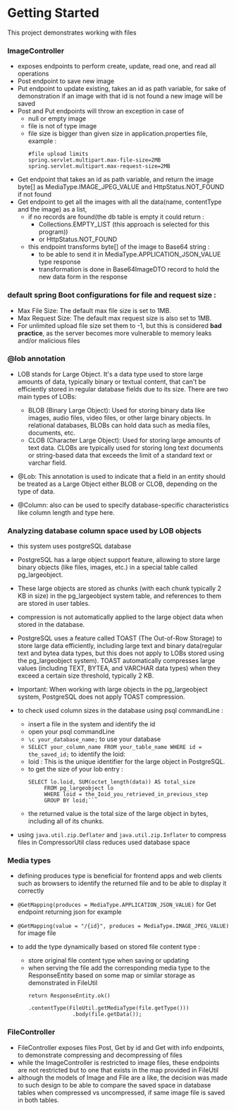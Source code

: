 # Getting Started

This project demonstrates working with files

### ImageController
- exposes endpoints to perform create, update, read one, and read all operations
- Post endpoint to save new image
- Put endpoint to update existing, takes an id as path variable, 
  for sake of demonstration if an image with that id is not found a new image will be saved
- Post and Put endpoints will throw an exception in case of 
    - null or empty image
    - file is not of type image
    - file size is bigger than given size in application.properties file, example :
        ```
      #file upload limits
      spring.servlet.multipart.max-file-size=2MB
      spring.servlet.multipart.max-request-size=2MB
      ```
- Get endpoint that takes an id as path variable, and return the image byte[] as MediaType.IMAGE_JPEG_VALUE
  and HttpStatus.NOT_FOUND if not found
- Get endpoint to get all the images with all the data(name, contentType and the image) as a list,
  - if no records are found(the db table is empty it could return :
    - Collections.EMPTY_LIST (this approach is selected for this program))
    - or HttpStatus.NOT_FOUND
  - this endpoint transforms byte[] of the image to Base64 string :
    - to be able to send it in MediaType.APPLICATION_JSON_VALUE type response
    - transformation is done in Base64ImageDTO record to hold the new data form in the response
  

### default spring Boot configurations for file and request size :
- Max File Size: The default max file size is set to 1MB.
- Max Request Size: The default max request size is also set to 1MB.
- For unlimited upload file size set them to -1, but this is considered **bad practice**, 
  as the server becomes more vulnerable to memory leaks and/or malicious files


### @lob annotation
- LOB stands for Large Object. It's a data type used to store large amounts of data, typically binary or textual content,
  that can't be efficiently stored in regular database fields due to its size. There are two main types of LOBs:
  - BLOB (Binary Large Object):
    Used for storing binary data like images, audio files, video files, or other large binary objects.
    In relational databases, BLOBs can hold data such as media files, documents, etc.
  - CLOB (Character Large Object):
    Used for storing large amounts of text data.
    CLOBs are typically used for storing long text documents or string-based data that exceeds the limit of a standard text or varchar field.

- @Lob: This annotation is used to indicate that a field in an entity should be treated as a Large Object 
  either BLOB or CLOB, depending on the type of data.
- @Column: also can be used to specify database-specific characteristics like column length and type here.

 
### Analyzing database column space used by LOB objects
- this system uses postgreSQL database
- PostgreSQL has a large object support feature, allowing to store large binary objects (like files, images, etc.)
  in a special table called pg_largeobject.
- These large objects are stored as chunks (with each chunk typically 2 KB in size) in the pg_largeobject system table,
  and references to them are stored in user tables.
- compression is not automatically applied to the large object data when stored in the database.
- PostgreSQL uses a feature called TOAST (The Out-of-Row Storage) to store large data efficiently, including large text
  and binary data(regular text and bytea data types, but this does not apply to LOBs stored using the pg_largeobject system).
  TOAST automatically compresses large values (including TEXT, BYTEA, and VARCHAR data types) when they
  exceed a certain size threshold, typically 2 KB.
- Important: When working with large objects in the pg_largeobject system, PostgreSQL does not apply TOAST compression.

- to check used column sizes in the database using psql commandLine :
    - insert a file in the system and identify the id
    - open your psql commandLine
    - `\c your_database_name;` to use your database
    - `SELECT your_column_name FROM your_table_name WHERE id = the_saved_id;` to identify the Ioid: 
    - Ioid : This is the unique identifier for the large object in PostgreSQL.
    - to get the size of your lob entry :
      ```
      SELECT lo.loid, SUM(octet_length(data)) AS total_size 
           FROM pg_largeobject lo 
           WHERE loid = the_Ioid_you_retrieved_in_previous_step 
           GROUP BY loid;```
    - the returned value is the total size of the large object in bytes, including all of its chunks.


- using `java.util.zip.Deflater` and `java.util.zip.Inflater` to compress files in CompressorUtil class reduces used database space


### Media types
- defining produces type is beneficial for frontend apps and web clients such as browsers to identify the returned file and 
 to be able to display it correctly
- `@GetMapping(produces = MediaType.APPLICATION_JSON_VALUE)` for Get endpoint returning json for example
- `@GetMapping(value = "/{id}", produces = MediaType.IMAGE_JPEG_VALUE)` for image file

- to add the type dynamically based on stored file content type :
    - store original file content type when saving or updating
    - when serving the file add the corresponding media type to the ResponseEntity based on some map or similar storage
        as demonstrated in FileUtil
      ```
      return ResponseEntity.ok()
                    .contentType(FileUtil.getMediaType(file.getType()))
                    .body(file.getData());
      ```
           

### FileController
- FileController exposes files Post, Get by id and Get with info endpoints, to demonstrate compressing and decompressing of files
- while the ImageController is restricted to image files, these endpoints are not restricted but to one that exists in the map 
  provided in FileUtil
- although the models of Image and File are a like, the decision was made to such design to be able to compare the saved space
 in database tables when compressed vs uncompressed, if same image file is saved in both tables.

